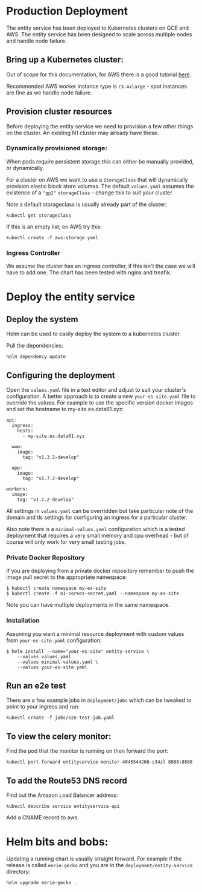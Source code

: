 # Production Deployment 

The entity service has been deployed to Kubernetes clusters on GCE and
AWS. The entity service has been designed to scale across multiple nodes
and handle node failure.

## Bring up a Kubernetes cluster:

Out of scope for this documentation, for AWS there is a good
tutorial [here](https://github.com/coreos/kube-aws).

Recommended AWS worker instance type is `r3.4xlarge` - spot instances are 
fine as we handle node failure.

## Provision cluster resources

Before deploying the entity service we need to provision a few other
things on the cluster. An existing N1 cluster may already have these.

### Dynamically provisioned storage:

When pods require persistent storage this can either be manually provided,
or dynamically.

For a cluster on AWS we want to use a `StorageClass` that will dynamically 
provision elastic block store volumes. The default `values.yaml` assumes
the existence of a `"gp2"` `storageClass` - change this to suit your cluster. 

Note a default storageclass is usually already part of the cluster:

    kubectl get storageclass

If this is an empty list; on AWS try this:

    kubectl create -f aws-storage.yaml


### Ingress Controller

We assume the cluster has an ingress controller, if this isn't the case 
we will have to add one. The chart has been tested with nginx and treafik.


# Deploy the entity service


## Deploy the system

Helm can be used to easily deploy the system to a kubernetes cluster.

Pull the dependencies:
    
    helm dependency update

## Configuring the deployment

Open the `values.yaml` file in a text editor and adjust to suit your cluster's 
configuration. A better approach is to create a new `your-es-site.yaml` file to
override the values. For example to use the specific version docker images and 
set the hostname to my-site.es.data61.xyz:

```
api:
  ingress:
    hosts:
      - my-site.es.data61.xyz

  www:
    image:
      tag: "v1.3.2-develop"

  app:
    image:
      tag: "v1.7.2-develop"

workers:
  image:
    tag: "v1.7.2-develop"
```

All settings in `values.yaml` can be overridden but take particular note of the 
domain and tls settings for configuring an ingress for a particular cluster.

Also note there is a `minimal-values.yaml` configuration which is a tested deployment
that requires a very small memory and cpu overhead - but of course will only work for
very small testing jobs.

### Private Docker Repository

If you are deploying from a private docker repository remember to push the image
pull secret to the appropriate namespace:
    
    $ kubectl create namespace my-es-site
    $ kubectl create -f n1-coreos-secret.yaml --namespace my-es-site

Note you can have multiple deployments in the same namespace.


### Installation

Assuming you want a minimal resource deployment with custom values from `your-es-site.yaml`
configuration:

    $ helm install --name="your-es-site" entity-service \
        --values values.yaml
        --values minimal-values.yaml \
        --values your-es-site.yaml


## Run an e2e test

There are a few example jobs in `deployment/jobs` which can be tweaked to point
to your ingress and run:

    kubectl create -f jobs/e2e-test-job.yaml


## To view the celery monitor:

Find the pod that the monitor is running on then forward the port:

    kubectl port-forward entityservice-monitor-4045544268-s34zl 8888:8888

## To add the Route53 DNS record

Find out the Amazon Load Balancer address:

    kubectl describe service entityservice-api

Add a CNAME record to aws.


# Helm bits and bobs:

Updating a running chart is usually straight forward. For example if the
release is called `eerie-gecko` and you are in the `deployment/entity-service`
directory:

    helm upgrade eerie-gecko .